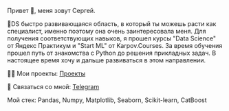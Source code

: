 Привет 👋, меня зовут Сергей.

🌱DS быстро развивающаяся область, в который ты можешь расти как специалист, именно поэтому она очень заинтересовала меня. Для получения соответствующих навыков, я прошел курсы "Data Science" от Яндекс Практикум и "Start ML" от Karpov.Courses. За время обучения прошел путь от знакомства с Python до решения прикладных задач. В настоящее время хочу и дальше развиваться в этом направлении.

👨‍💻 Мои проекты: [Проекты](https://github.com/SergeBurnt/ya_practicum_ds/tree/main)

💬 Связаться со мной:
[Telegram](https://t.me/Serge_burnt) 

Мой стек: Pandas, Numpy, Matplotlib, Seaborn, Scikit-learn, CatBoost
